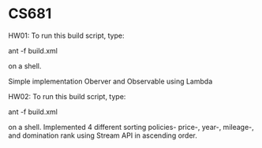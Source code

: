 # CS681

HW01: 
  To run this build script, type: 

  ant -f build.xml

  on a shell. 
  
Simple implementation Oberver and Observable using Lambda

HW02:
  To run this build script, type: 

  ant -f build.xml

  on a shell. 
Implemented 4 different sorting policies- price-, year-, mileage-, and domination rank using Stream API in ascending order.

